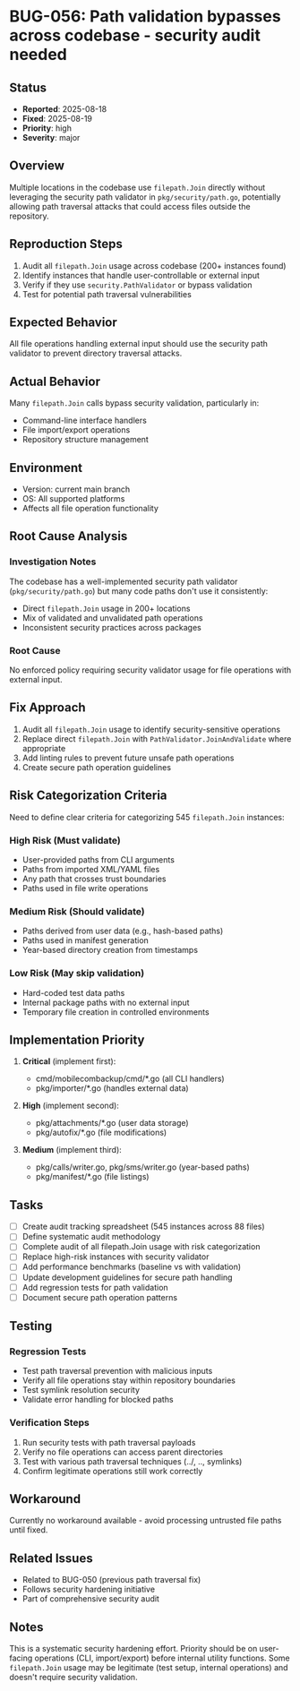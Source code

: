 # BUG-056: Path validation bypasses across codebase - security audit needed

## Status
- **Reported**: 2025-08-18
- **Fixed**: 2025-08-19
- **Priority**: high
- **Severity**: major

## Overview
Multiple locations in the codebase use `filepath.Join` directly without leveraging the security path validator in `pkg/security/path.go`, potentially allowing path traversal attacks that could access files outside the repository.

## Reproduction Steps
1. Audit all `filepath.Join` usage across codebase (200+ instances found)
2. Identify instances that handle user-controllable or external input
3. Verify if they use `security.PathValidator` or bypass validation
4. Test for potential path traversal vulnerabilities

## Expected Behavior
All file operations handling external input should use the security path validator to prevent directory traversal attacks.

## Actual Behavior
Many `filepath.Join` calls bypass security validation, particularly in:
- Command-line interface handlers
- File import/export operations
- Repository structure management

## Environment
- Version: current main branch
- OS: All supported platforms
- Affects all file operation functionality

## Root Cause Analysis
### Investigation Notes
The codebase has a well-implemented security path validator (`pkg/security/path.go`) but many code paths don't use it consistently:
- Direct `filepath.Join` usage in 200+ locations
- Mix of validated and unvalidated path operations
- Inconsistent security practices across packages

### Root Cause
No enforced policy requiring security validator usage for file operations with external input.

## Fix Approach
1. Audit all `filepath.Join` usage to identify security-sensitive operations
2. Replace direct `filepath.Join` with `PathValidator.JoinAndValidate` where appropriate
3. Add linting rules to prevent future unsafe path operations
4. Create secure path operation guidelines

## Risk Categorization Criteria
Need to define clear criteria for categorizing 545 `filepath.Join` instances:

### High Risk (Must validate)
- User-provided paths from CLI arguments
- Paths from imported XML/YAML files
- Any path that crosses trust boundaries
- Paths used in file write operations

### Medium Risk (Should validate)
- Paths derived from user data (e.g., hash-based paths)
- Paths used in manifest generation
- Year-based directory creation from timestamps

### Low Risk (May skip validation)
- Hard-coded test data paths
- Internal package paths with no external input
- Temporary file creation in controlled environments

## Implementation Priority
1. **Critical** (implement first):
   - cmd/mobilecombackup/cmd/*.go (all CLI handlers)
   - pkg/importer/*.go (handles external data)

2. **High** (implement second):
   - pkg/attachments/*.go (user data storage)
   - pkg/autofix/*.go (file modifications)

3. **Medium** (implement third):
   - pkg/calls/writer.go, pkg/sms/writer.go (year-based paths)
   - pkg/manifest/*.go (file listings)

## Tasks
- [ ] Create audit tracking spreadsheet (545 instances across 88 files)
- [ ] Define systematic audit methodology
- [ ] Complete audit of all filepath.Join usage with risk categorization
- [ ] Replace high-risk instances with security validator
- [ ] Add performance benchmarks (baseline vs with validation)
- [ ] Update development guidelines for secure path handling
- [ ] Add regression tests for path validation
- [ ] Document secure path operation patterns

## Testing
### Regression Tests
- Test path traversal prevention with malicious inputs
- Verify all file operations stay within repository boundaries
- Test symlink resolution security
- Validate error handling for blocked paths

### Verification Steps
1. Run security tests with path traversal payloads
2. Verify no file operations can access parent directories
3. Test with various path traversal techniques (../, ..\, symlinks)
4. Confirm legitimate operations still work correctly

## Workaround
Currently no workaround available - avoid processing untrusted file paths until fixed.

## Related Issues
- Related to BUG-050 (previous path traversal fix)
- Follows security hardening initiative
- Part of comprehensive security audit

## Notes
This is a systematic security hardening effort. Priority should be on user-facing operations (CLI, import/export) before internal utility functions. Some `filepath.Join` usage may be legitimate (test setup, internal operations) and doesn't require security validation.